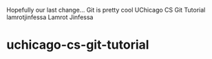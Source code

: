 Hopefully our last change...
Git is pretty cool
UChicago CS Git Tutorial	
lamrotjinfessa Lamrot Jinfessa
# uchicago-cs-git-tutorial
